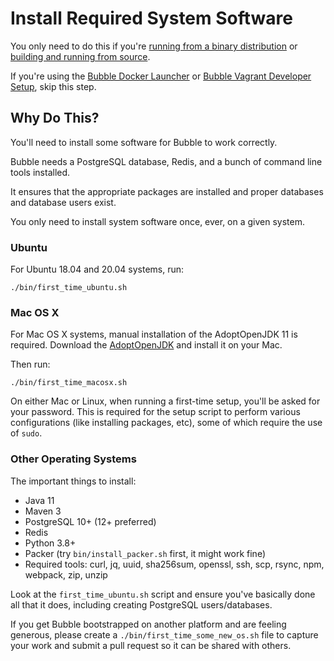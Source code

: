 Install Required System Software
================================
You only need to do this if you're [running from a binary distribution](run-binary.md)
or [building and running from source](dev.md).

If you're using the [Bubble Docker Launcher](docker-launcher.md) or
[Bubble Vagrant Developer Setup](dev_vagrant.md), skip this step.

## Why Do This?
You'll need to install some software for Bubble to work correctly.

Bubble needs a PostgreSQL database, Redis, and a bunch of command line tools installed. 

It ensures that the appropriate packages are installed and proper databases and database users exist.

You only need to install system software once, ever, on a given system.

### Ubuntu
For Ubuntu 18.04 and 20.04 systems, run:

    ./bin/first_time_ubuntu.sh

### Mac OS X
For Mac OS X systems, manual installation of the AdoptOpenJDK 11 is required.
Download the [AdoptOpenJDK](https://adoptopenjdk.net/index.html?variant=openjdk11&jvmVariant=hotspot)
and install it on your Mac.

Then run:

    ./bin/first_time_macosx.sh

On either Mac or Linux, when running a first-time setup, you'll be asked for your password.
This is required for the setup script to perform various configurations (like installing packages,
etc), some of which require the use of `sudo`.

### Other Operating Systems
The important things to install:
  * Java 11
  * Maven 3
  * PostgreSQL 10+ (12+ preferred)
  * Redis
  * Python 3.8+
  * Packer (try `bin/install_packer.sh` first, it might work fine)
  * Required tools: curl, jq, uuid, sha256sum, openssl, ssh, scp, rsync, npm, webpack, zip, unzip

Look at the `first_time_ubuntu.sh` script and ensure you've basically done all that it does,
including creating PostgreSQL users/databases.

If you get Bubble bootstrapped on another platform and are feeling generous, please create a
`./bin/first_time_some_new_os.sh` file to capture your work and submit a pull request so
it can be shared with others.
